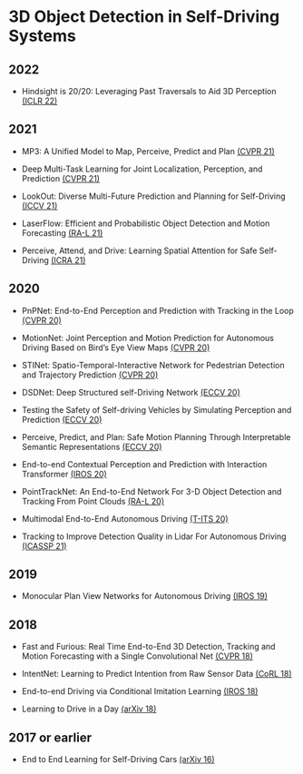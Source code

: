 # 3D Object Detection in Self-Driving Systems

## 2022

- Hindsight is 20/20: Leveraging Past Traversals to Aid 3D Perception [(ICLR 22)](https://openreview.net/pdf?id=qsZoGvFiJn1)

## 2021

- MP3: A Unified Model to Map, Perceive, Predict and Plan [(CVPR 21)](https://openaccess.thecvf.com/content/CVPR2021/papers/Casas_MP3_A_Unified_Model_To_Map_Perceive_Predict_and_Plan_CVPR_2021_paper.pdf)

- Deep Multi-Task Learning for Joint Localization, Perception, and Prediction [(CVPR 21)](https://openaccess.thecvf.com/content/CVPR2021/papers/Phillips_Deep_Multi-Task_Learning_for_Joint_Localization_Perception_and_Prediction_CVPR_2021_paper.pdf)

- LookOut: Diverse Multi-Future Prediction and Planning for Self-Driving [(ICCV 21)](https://openaccess.thecvf.com/content/ICCV2021/papers/Cui_LookOut_Diverse_Multi-Future_Prediction_and_Planning_for_Self-Driving_ICCV_2021_paper.pdf)

- LaserFlow: Efficient and Probabilistic Object Detection and Motion Forecasting [(RA-L 21)](https://ieeexplore.ieee.org/stamp/stamp.jsp?arnumber=9310205)

- Perceive, Attend, and Drive: Learning Spatial Attention for Safe Self-Driving [(ICRA 21)](https://ieeexplore.ieee.org/stamp/stamp.jsp?arnumber=9561904)

## 2020

- PnPNet: End-to-End Perception and Prediction with Tracking in the Loop [(CVPR 20)](https://openaccess.thecvf.com/content_CVPR_2020/papers/Liang_PnPNet_End-to-End_Perception_and_Prediction_With_Tracking_in_the_Loop_CVPR_2020_paper.pdf)

- MotionNet: Joint Perception and Motion Prediction for Autonomous Driving Based on Bird’s Eye View Maps [(CVPR 20)](https://openaccess.thecvf.com/content_CVPR_2020/papers/Wu_MotionNet_Joint_Perception_and_Motion_Prediction_for_Autonomous_Driving_Based_CVPR_2020_paper.pdf)

- STINet: Spatio-Temporal-Interactive Network for Pedestrian Detection and Trajectory Prediction [(CVPR 20)](https://openaccess.thecvf.com/content_CVPR_2020/papers/Zhang_STINet_Spatio-Temporal-Interactive_Network_for_Pedestrian_Detection_and_Trajectory_Prediction_CVPR_2020_paper.pdf)

- DSDNet: Deep Structured self-Driving Network [(ECCV 20)](http://www.ecva.net/papers/eccv_2020/papers_ECCV/papers/123660154.pdf)

- Testing the Safety of Self-driving Vehicles by Simulating Perception and Prediction [(ECCV 20)](https://arxiv.org/pdf/2008.06020.pdf)

- Perceive, Predict, and Plan: Safe Motion Planning Through Interpretable Semantic Representations [(ECCV 20)](https://arxiv.org/pdf/2008.05930.pdf)

- End-to-end Contextual Perception and Prediction with Interaction Transformer [(IROS 20)](https://ieeexplore.ieee.org/stamp/stamp.jsp?arnumber=9341392)

- PointTrackNet: An End-to-End Network For 3-D Object Detection and Tracking From Point Clouds [(RA-L 20)](https://ieeexplore.ieee.org/stamp/stamp.jsp?arnumber=9000527)

- Multimodal End-to-End Autonomous Driving [(T-ITS 20)](https://ieeexplore.ieee.org/stamp/stamp.jsp?arnumber=9165167)

- Tracking to Improve Detection Quality in Lidar For Autonomous Driving [(ICASSP 21)](https://ieeexplore.ieee.org/stamp/stamp.jsp?arnumber=9053041)

## 2019

- Monocular Plan View Networks for Autonomous Driving [(IROS 19)](https://arxiv.org/pdf/1905.06937.pdf)

## 2018

- Fast and Furious: Real Time End-to-End 3D Detection, Tracking and Motion Forecasting with a Single Convolutional Net [(CVPR 18)](https://openaccess.thecvf.com/content_cvpr_2018/papers/Luo_Fast_and_Furious_CVPR_2018_paper.pdf)

- IntentNet: Learning to Predict Intention from Raw Sensor Data [(CoRL 18)](http://www.cs.toronto.edu/~wenjie/papers/intentnet_corl18.pdf)

- End-to-end Driving via Conditional Imitation Learning [(IROS 18)](https://arxiv.org/pdf/1710.02410.pdf)

- Learning to Drive in a Day [(arXiv 18)](https://arxiv.org/pdf/1807.00412.pdf)

## 2017 or earlier

- End to End Learning for Self-Driving Cars [(arXiv 16)](https://arxiv.org/pdf/1604.07316.pdf)